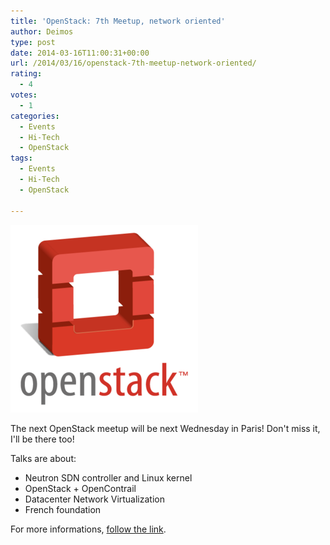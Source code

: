 ```yaml
---
title: 'OpenStack: 7th Meetup, network oriented'
author: Deimos
type: post
date: 2014-03-16T11:00:31+00:00
url: /2014/03/16/openstack-7th-meetup-network-oriented/
rating:
  - 4
votes:
  - 1
categories:
  - Events
  - Hi-Tech
  - OpenStack
tags:
  - Events
  - Hi-Tech
  - OpenStack

---
```

![openstack-300x300](/images/logo_openstack.png)

The next OpenStack meetup will be next Wednesday in Paris! Don't miss it, I'll be there too!

Talks are about:

  * Neutron SDN controller and Linux kernel
  * OpenStack + OpenContrail
  * Datacenter Network Virtualization
  * French foundation

For more informations, [follow the link][1].

 [1]: http://www.meetup.com/OpenStack-France/events/167263822/ "Openstack"